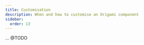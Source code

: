 ```yaml
---
title: Customisation
description: When and how to customise an Origami component
sidebar:
  order: 13
---
```


... @TODO
